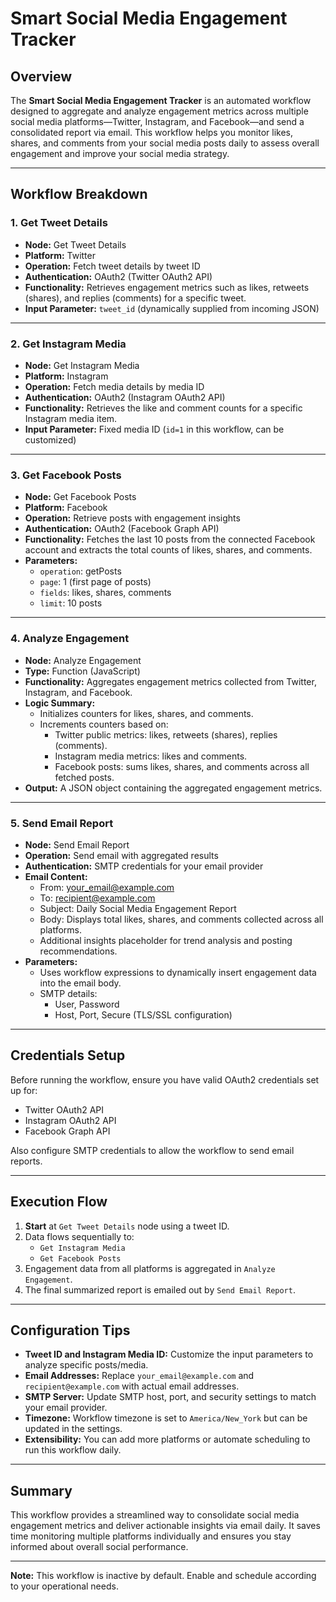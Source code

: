 # Smart Social Media Engagement Tracker

## Overview

The **Smart Social Media Engagement Tracker** is an automated workflow designed to aggregate and analyze engagement metrics across multiple social media platforms—Twitter, Instagram, and Facebook—and send a consolidated report via email. This workflow helps you monitor likes, shares, and comments from your social media posts daily to assess overall engagement and improve your social media strategy.

---

## Workflow Breakdown

### 1. Get Tweet Details

- **Node:** Get Tweet Details
- **Platform:** Twitter
- **Operation:** Fetch tweet details by tweet ID
- **Authentication:** OAuth2 (Twitter OAuth2 API)
- **Functionality:** Retrieves engagement metrics such as likes, retweets (shares), and replies (comments) for a specific tweet.
- **Input Parameter:** `tweet_id` (dynamically supplied from incoming JSON)

---

### 2. Get Instagram Media

- **Node:** Get Instagram Media
- **Platform:** Instagram
- **Operation:** Fetch media details by media ID
- **Authentication:** OAuth2 (Instagram OAuth2 API)
- **Functionality:** Retrieves the like and comment counts for a specific Instagram media item.
- **Input Parameter:** Fixed media ID (`id=1` in this workflow, can be customized)

---

### 3. Get Facebook Posts

- **Node:** Get Facebook Posts
- **Platform:** Facebook
- **Operation:** Retrieve posts with engagement insights
- **Authentication:** OAuth2 (Facebook Graph API)
- **Functionality:** Fetches the last 10 posts from the connected Facebook account and extracts the total counts of likes, shares, and comments.
- **Parameters:**
  - `operation`: getPosts
  - `page`: 1 (first page of posts)
  - `fields`: likes, shares, comments
  - `limit`: 10 posts

---

### 4. Analyze Engagement

- **Node:** Analyze Engagement
- **Type:** Function (JavaScript)
- **Functionality:** Aggregates engagement metrics collected from Twitter, Instagram, and Facebook.
- **Logic Summary:**
  - Initializes counters for likes, shares, and comments.
  - Increments counters based on:
    - Twitter public metrics: likes, retweets (shares), replies (comments).
    - Instagram media metrics: likes and comments.
    - Facebook posts: sums likes, shares, and comments across all fetched posts.
- **Output:** A JSON object containing the aggregated engagement metrics.

---

### 5. Send Email Report

- **Node:** Send Email Report
- **Operation:** Send email with aggregated results
- **Authentication:** SMTP credentials for your email provider
- **Email Content:**
  - From: your_email@example.com
  - To: recipient@example.com
  - Subject: Daily Social Media Engagement Report
  - Body: Displays total likes, shares, and comments collected across all platforms.
  - Additional insights placeholder for trend analysis and posting recommendations.
- **Parameters:**
  - Uses workflow expressions to dynamically insert engagement data into the email body.
  - SMTP details:
    - User, Password
    - Host, Port, Secure (TLS/SSL configuration)

---

## Credentials Setup

Before running the workflow, ensure you have valid OAuth2 credentials set up for:

- Twitter OAuth2 API
- Instagram OAuth2 API
- Facebook Graph API

Also configure SMTP credentials to allow the workflow to send email reports.

---

## Execution Flow

1. **Start** at `Get Tweet Details` node using a tweet ID.
2. Data flows sequentially to:
   - `Get Instagram Media`
   - `Get Facebook Posts`
3. Engagement data from all platforms is aggregated in `Analyze Engagement`.
4. The final summarized report is emailed out by `Send Email Report`.

---

## Configuration Tips

- **Tweet ID and Instagram Media ID:** Customize the input parameters to analyze specific posts/media.
- **Email Addresses:** Replace `your_email@example.com` and `recipient@example.com` with actual email addresses.
- **SMTP Server:** Update SMTP host, port, and security settings to match your email provider.
- **Timezone:** Workflow timezone is set to `America/New_York` but can be updated in the settings.
- **Extensibility:** You can add more platforms or automate scheduling to run this workflow daily.

---

## Summary

This workflow provides a streamlined way to consolidate social media engagement metrics and deliver actionable insights via email daily. It saves time monitoring multiple platforms individually and ensures you stay informed about overall social performance.

---

**Note:** This workflow is inactive by default. Enable and schedule according to your operational needs.